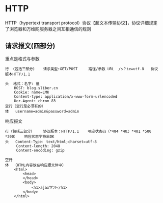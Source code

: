 # HTTP
HTTP（hypertext transport protocol）协议【超文本传输协议】，协议详细规定了浏览器和万维网服务器之间互相通信的规则

## 请求报文(四部分)
重点是格式与参数
```
行 （包括三部分）	请求类型:GET/POST     路径/参数 URL  /s？ie=utf-8   协议版本HTTP/1.1

头  格式：名字: 值
    HOST: blog.sliber.cn
    Cookie: name=LMK
	Content-type: application/x-www-form-urlencoded
	Uer-Agent: chrom 83    
空行（空行是必须有的）
体   username=admin&password=admin
```
响应报文
```
行（包括三部分）	协议版本：HTTP/1.1    响应状态码（*404 *403 *401 *500 *200）   响应状态字符串OK
头	Content-Type: text/html;charset=utf-8
	 Content-length: 2048
	 Content-encoding: gzip

空行
体  （HTML内容放在响应报文体中）  
    <html>
		<head>
		</head>
		<body>
			<h1>ajax学习</h1>
		</body>
	</html>
```
